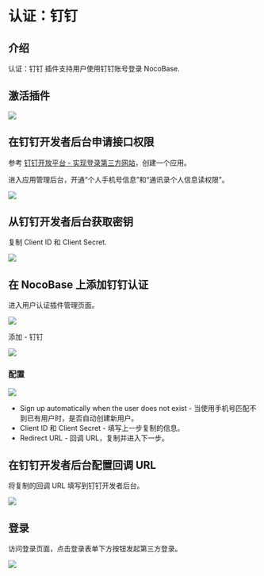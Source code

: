 # 认证：钉钉

<PluginInfo commercial="true" name="auth-dingtalk"></PluginInfo>

## 介绍

认证：钉钉 插件支持用户使用钉钉账号登录 NocoBase.

## 激活插件

![](https://static-docs.nocobase.com/202406120929356.png)

## 在钉钉开发者后台申请接口权限

参考 <a href="https://open.dingtalk.com/document/orgapp/tutorial-obtaining-user-personal-information" target="_blank">钉钉开放平台 - 实现登录第三方网站</a>，创建一个应用。

进入应用管理后台，开通“个人手机号信息”和“通讯录个人信息读权限”。

![](https://static-docs.nocobase.com/202406120006620.png)

## 从钉钉开发者后台获取密钥

复制 Client ID 和 Client Secret.

![](https://static-docs.nocobase.com/202406120000595.png)

## 在 NocoBase 上添加钉钉认证

进入用户认证插件管理页面。

![](https://static-docs.nocobase.com/202406112348051.png)

添加 - 钉钉

![](https://static-docs.nocobase.com/202406112349664.png)

### 配置

![](https://static-docs.nocobase.com/202406120016896.png)

- Sign up automatically when the user does not exist - 当使用手机号匹配不到已有用户时，是否自动创建新用户。
- Client ID 和 Client Secret - 填写上一步复制的信息。
- Redirect URL - 回调 URL，复制并进入下一步。

## 在钉钉开发者后台配置回调 URL

将复制的回调 URL 填写到钉钉开发者后台。

![](https://static-docs.nocobase.com/202406120012221.png)

## 登录

访问登录页面，点击登录表单下方按钮发起第三方登录。

![](https://static-docs.nocobase.com/202406120014539.png)
